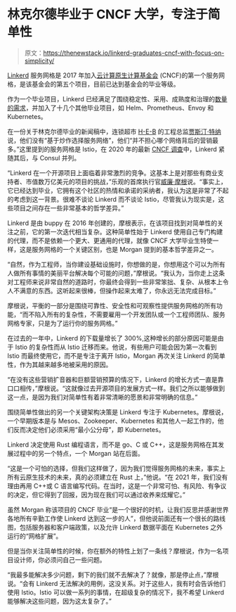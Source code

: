 # 林克尔德毕业于 CNCF 大学，专注于简单性

> 原文：<https://thenewstack.io/linkerd-graduates-cncf-with-focus-on-simplicity/>

[Linkerd](https://linkerd.io/) 服务网格是 2017 年加入[云计算原生计算基金会](https://cncf.io/?utm_content=inline-mention) (CNCF)的第一个服务网格，是该基金会的第五个项目，目前已达到基金会的毕业等级。

作为一个毕业项目，Linkerd 已经满足了围绕稳定性、采用、成熟度和治理的[数量的需求](https://github.com/cncf/toc/blob/main/process/graduation_criteria.adoc)，并加入了十几个其他毕业项目，如 Helm、Prometheus、Envoy 和 Kubernetes。

在一份关于林克尔德毕业的新闻稿中，连锁超市 [H-E-B](https://www.heb.com/) 的工程总监[贾斯汀·特纳](https://www.linkedin.com/in/justinturnerdev/)说，他们没有“基于炒作选择服务网络”，他们“并不担心哪个网络背后的营销最多。”这里提到的服务网格是 Istio，在 2020 年的最新 [CNCF 调查](https://www.cncf.io/wp-content/uploads/2020/12/CNCF_Survey_Report_2020.pdf)中，Linkerd 紧随其后，与 Consul 并列。

“Linkerd 在一个开源项目上面临着非常激烈的竞争。这基本上是对那些有商业支持者、市值数万亿美元的项目的挑战，”乐观的首席执行官[威廉·摩根](https://www.linkedin.com/in/wmorgan)说。“事实上，它已经达到毕业，它拥有这个社区的热情和承诺的采纳者，我认为这是非常了不起的考虑到这一背景。很难不谈论 Linkerd 而不谈论 Istio，尽管我认为现实是，这些项目之间存在一些非常基本的哲学差异。”

Linkerd 是由 buppy 在 2016 年创建的，摩根表示，在该项目找到对简单性的关注之前，它的第一次迭代相当复杂。这种简单性始于 Linkerd 使用自己专门构建的代理，而不是依赖一个更大、更通用的代理，就像 CNCF 大学毕业生特使一样，这是服务网格的一个关键区别，也是 Morgan 提到的基本哲学差异之一。

“自然，作为工程师，当你建设基础设施时，你想做的是，你想用这个可以为所有人做所有事情的美丽平台解决每个可能的问题，”摩根说。“我认为，当你走上这条对工程师来说非常自然的道路时，你最终会得到一些非常笨拙、复杂、从根本上令人不满意的东西。这听起来很棒，但操作起来太难了，你永远无法完成目标。”

摩根说，平衡的一部分是围绕可靠性、安全性和可观察性提供服务网格的所有功能，“而不陷入所有的复杂性，不需要雇用一个开发团队或一个工程师团队、服务网格专家，只是为了运行你的服务网格。”

在过去的一年中，Linkerd 的下载量增长了 300%,这种增长的部分原因可能是由于 Istio 的复杂性而从 Istio 迁移而来。他说，有些用户可能会因为第一次看到 Istio 而最终使用它，而不是专注于离开 Istio，Morgan 再次关注 Linkerd 的简单性，作为其越来越多地被采用的原因。

“在没有这些营销扩音器和巨额营销预算的情况下，Linkerd 的增长方式一直是靠口口相传，”摩根说。“这就像过去开源项目的发展方式一样。我们之所以能够做到这一点，是因为我们对简单性有着非常清晰的愿景和非常明确的信息。”

围绕简单性做出的另一个关键架构决策是 Linkerd 专注于 Kubernetes。摩根说，一个早期版本是与 Mesos、Zookeeper、Kubernetes 和其他人一起工作的，他们反而决定他们必须采用“最小公分母”，即 Kubernetes。

Linkerd 决定使用 Rust 编程语言，而不是 go、C 或 C++，这是服务网格在其发展过程中的另一个特点，一个 Morgan 站在后面。

“这是一个可怕的选择，但我们这样做了，因为我们觉得服务网格的未来，事实上所有云原生技术的未来，真的必须建立在 Rust 上，”他说。“在 2021 年，我们没有理由再用 C++或 C 语言编写代码。在当时，这是一个非常可怕、有风险、有争议的决定，但它得到了回报，因为现在我们可以通过收养来炫耀它。”

虽然 Morgan 称该项目的 CNCF 毕业“是一个很好的时机，让我们反思并感谢世界各地所有辛勤工作使 Linkerd 达到这一步的人”，但他说前面还有一个很长的路线图，包括服务器和客户端政策，以及允许 Linkerd 数据平面在 Kubernetes 之外运行的“网格扩展”。

但是当你关注简单性的时候，你在额外的特性上划了一条线？摩根说，作为一名项目设计师，你必须问自己一些问题。

“我最多能解决多少问题，剩下的我们就不去解决了？就像，那是停止点，”摩根说。“会有 Linkerd 无法解决的用例，这没关系。对于这些人，我有时会告诉他们使用 Istio。Istio 可以做一系列的事情，在超级复杂的情况下，我不希望 Linkerd 能够解决这些问题，因为这太复杂了。”

<svg xmlns:xlink="http://www.w3.org/1999/xlink" viewBox="0 0 68 31" version="1.1"><title>Group</title> <desc>Created with Sketch.</desc></svg>